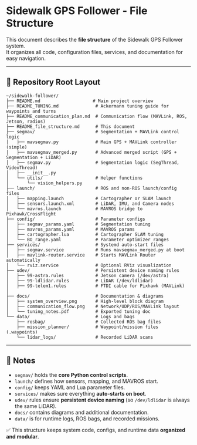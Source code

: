 # Sidewalk GPS Follower - File Structure

This document describes the **file structure** of the Sidewalk GPS
Follower system.\
It organizes all code, configuration files, services, and documentation
for easy navigation.

------------------------------------------------------------------------

## 📁 Repository Root Layout

    ~/sidewalk-follower/
    ├── README.md                    # Main project overview
    ├── README_TUNING.md              # Ackermann tuning guide for waypoints and turns
    ├── README_communication_plan.md  # Communication flow (MAVLink, ROS, Jetson, radios)
    ├── README_file_structure.md      # This document
    ├── segmav/                       # Segmentation + MAVLink control logic
    │   ├── mavsegmav.py              # Main GPS + MAVLink controller (simple)
    │   ├── mavsegmav_merged.py       # Advanced merged script (GPS + Segmentation + LiDAR)
    │   ├── segmav.py                 # Segmentation logic (SegThread, VideoThread)
    │   ├── __init__.py
    │   └── utils/                    # Helper functions
    │       └── vision_helpers.py
    ├── launch/                       # ROS and non-ROS launch/config files
    │   ├── mapping.launch            # Cartographer or SLAM launch
    │   ├── sensors.launch.xml        # LiDAR, IMU, and Camera nodes
    │   └── mavros.launch             # MAVROS bridge to Pixhawk/CrossFlight
    ├── config/                       # Parameter configs
    │   ├── segmav_params.yaml        # Segmentation tuning
    │   ├── mavros_params.yaml        # MAVROS params
    │   ├── cartographer.lua          # Cartographer SLAM tuning
    │   └── BO_range.yaml             # Parameter optimizer ranges
    ├── services/                     # Systemd auto-start files
    │   ├── segmav.service            # Runs mavsegmav_merged.py at boot
    │   ├── mavlink-router.service    # Starts MAVLink Router automatically
    │   └── rviz.service              # Optional RViz visualization
    ├── udev/                         # Persistent device naming rules
    │   ├── 99-astra.rules            # Jetson camera (/dev/astra)
    │   ├── 99-ldlidar.rules          # LiDAR (/dev/ldlidar)
    │   ├── 99-telem1.rules           # FTDI cable for Pixhawk (MAVLink)
    │  
    ├── docs/                         # Documentation & diagrams
    │   ├── system_overview.png       # High-level block diagram
    │   ├── communication_flow.png    # Network/UDP/ROS/MAVLink layout
    │   └── tuning_notes.pdf          # Exported tuning doc
    └── data/                         # Logs and bags
        ├── rosbag/                   # Collected ROS bag files
        ├── mission_planner/          # Waypoint/mission files (.waypoints)
        └── lidar_logs/               # Recorded LiDAR scans

------------------------------------------------------------------------

## 🔑 Notes

-   `segmav/` holds the **core Python control scripts**.
-   `launch/` defines how sensors, mapping, and MAVROS start.
-   `config/` keeps YAML and Lua parameter files.
-   `services/` makes sure everything **auto-starts on boot**.
-   `udev/` rules ensure **persistent device naming** (so `/dev/ldlidar`
    is always the same LiDAR).
-   `docs/` contains diagrams and additional documentation.
-   `data/` is for runtime logs, ROS bags, and recorded missions.

✅ This structure keeps system code, configs, and runtime data
**organized and modular**.
